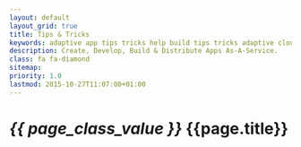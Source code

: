 ```yaml
---
layout: default
layout_grid: true
title: Tips & Tricks
keywords: adaptive app tips tricks help build tips tricks adaptive cloud
description: Create, Develop, Build & Distribute Apps As-A-Service. 
class: fa fa-diamond
sitemap:
priority: 1.0
lastmod: 2015-10-27T11:07:00+01:00
---
```


<h1><i class="{{ page.class }}" style="width: 55px;">{{ page_class_value }}</i> {{page.title}}</h1>